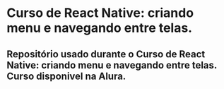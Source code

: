 # Curso de React Native:  criando menu e navegando entre telas.
## Repositório usado durante o Curso de React Native:  criando menu e navegando entre telas. Curso disponivel na Alura.
